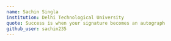 ```yaml
---
name: Sachin Singla
institution: Delhi Technological University
quote: Success is when your signature becomes an autograph
github_user: sachin235
---
```

